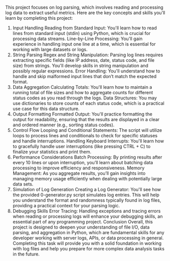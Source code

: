 This project focuses on log parsing, which involves reading and processing log data to extract useful metrics. Here are the key concepts and skills you’ll learn by completing this project:

1. Input Handling
Reading from Standard Input: You'll learn how to read lines from standard input (stdin) using Python, which is crucial for processing data streams.
Line-by-Line Processing: You'll gain experience in handling input one line at a time, which is essential for working with large datasets or logs.
2. String Parsing
Regex and String Manipulation: Parsing log lines requires extracting specific fields (like IP address, date, status code, and file size) from strings. You'll develop skills in string manipulation and possibly regular expressions.
Error Handling: You'll understand how to handle and skip malformed input lines that don’t match the expected format.
3. Data Aggregation
Calculating Totals: You'll learn how to maintain a running total of file sizes and how to aggregate counts for different status codes as you read through the logs.
Data Structures: You may use dictionaries to store counts of each status code, which is a practical use case for this data structure.
4. Output Formatting
Formatted Output: You'll practice formatting the output for readability, ensuring that the results are displayed in a clear and ordered manner (e.g., sorting status codes).
5. Control Flow
Looping and Conditional Statements: The script will utilize loops to process lines and conditionals to check for specific statuses and handle interruptions.
Handling Keyboard Interrupts: You'll learn how to gracefully handle user interruptions (like pressing CTRL + C) to finalize your statistics and print them.
6. Performance Considerations
Batch Processing: By printing results after every 10 lines or upon interruption, you’ll learn about batching data processing to improve efficiency and responsiveness.
Memory Management: As you aggregate results, you’ll gain insights into managing memory usage efficiently when dealing with potentially large data sets.
7. Simulation of Log Generation
Creating a Log Generator: You'll see how the provided 0-generator.py script simulates log entries. This will help you understand the format and randomness typically found in log files, providing a practical context for your parsing logic.
8. Debugging Skills
Error Tracing: Handling exceptions and tracing errors when reading or processing logs will enhance your debugging skills, an essential part of any programming project.
Conclusion
Overall, this project is designed to deepen your understanding of file I/O, data parsing, and aggregation in Python, which are fundamental skills for any developer working with server logs, APIs, or data processing in general. Completing this task will provide you with a solid foundation in working with log files and help you prepare for more complex data analysis tasks in the future.
